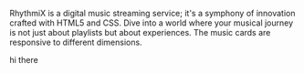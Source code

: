 RhythmiX is a digital music streaming service; it's a symphony of innovation crafted with HTML5 and CSS. Dive into a world where your musical journey is not just about playlists but about experiences. The music cards are responsive to different dimensions.

hi there